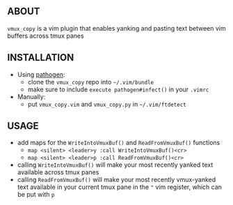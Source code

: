 ABOUT
-----
`vmux_copy` is a vim plugin that enables yanking and pasting text between vim buffers across tmux panes

INSTALLATION
------------
* Using [pathogen](https://github.com/tpope/vim-pathogen):
    * clone the `vmux_copy` repo into `~/.vim/bundle`
    * make sure to include `execute pathogen#infect()` in your `.vimrc`
* Manually:
    * put `vmux_copy.vim` and `vmux_copy.py` in `~/.vim/ftdetect`

USAGE
-----
* add maps for the `WriteIntoVmuxBuf()` and `ReadFromVmuxBuf()` functions
    * `map <silent> <leader>y :call WriteIntoVmuxBuf()<cr>`
    * `map <silent> <leader>p :call ReadFromVmuxBuf()<cr>`
* calling `WriteIntoVmuxBuf()` will make your most recently yanked text available across tmux panes
* calling `ReadFromVmuxBuf()` will make your most recently vmux-yanked text available in your current tmux pane in the `"` vim register, which can be put with `p`

